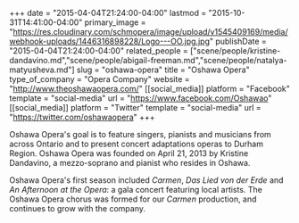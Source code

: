 +++
date = "2015-04-04T21:24:00-04:00"
lastmod = "2015-10-31T14:41:00-04:00"
primary_image = "https://res.cloudinary.com/schmopera/image/upload/v1545409169/media/webhook-uploads/1446316898228/Logo---OO.jpg.jpg"
publishDate = "2015-04-04T21:24:00-04:00"
related_people = ["scene/people/kristine-dandavino.md","scene/people/abigail-freeman.md","scene/people/natalya-matyusheva.md"]
slug = "oshawa-opera"
title = "Oshawa Opera"
type_of_company = "Opera Company"
website = "http://www.theoshawaopera.com/"
[[social_media]]
platform = "Facebook"
template = "social-media"
url = "https://www.facebook.com/Oshawao"
[[social_media]]
platform = "Twitter"
template = "social-media"
url = "https://twitter.com/oshawaopera"
+++

<p>
	Oshawa Opera's goal is to feature singers, pianists and musicians from across Ontario and to present concert adaptations operas to Durham Region. Oshawa Opera was founded on April 21, 2013 by Kristine Dandavino, a mezzo-soprano and pianist who resides in Oshawa.
</p>
<p>
	Oshawa Opera's first season included <em>Carmen</em>, <em>Das Lied von der Erde</em> and <em>An Afternoon at the Opera</em>: a gala concert featuring local artists. The Oshawa Opera chorus was formed for our <em>Carmen</em> production, and continues to grow with the company.
</p>

